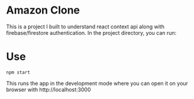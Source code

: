 # Amazon Clone

This is a project I built to understand react context api along with firebase/firestore authentication.
In the project directory, you can run:

# Use
`npm start` 

This runs the app in the development mode where you can open it on your browser with http://localhost:3000
